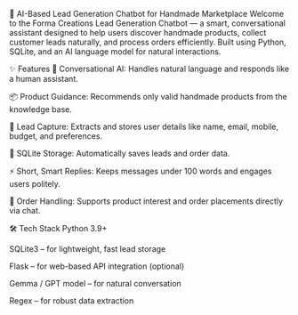 🤖 AI-Based Lead Generation Chatbot for Handmade Marketplace
Welcome to the Forma Creations Lead Generation Chatbot — a smart, conversational assistant designed to help users discover handmade products, collect customer leads naturally, and process orders efficiently. Built using Python, SQLite, and an AI language model for natural interactions.

✨ Features
🧠 Conversational AI: Handles natural language and responds like a human assistant.

📦 Product Guidance: Recommends only valid handmade products from the knowledge base.

📝 Lead Capture: Extracts and stores user details like name, email, mobile, budget, and preferences.

💾 SQLite Storage: Automatically saves leads and order data.

⚡ Short, Smart Replies: Keeps messages under 100 words and engages users politely.

🛒 Order Handling: Supports product interest and order placements directly via chat.

🛠️ Tech Stack
Python 3.9+

SQLite3 – for lightweight, fast lead storage

Flask – for web-based API integration (optional)

Gemma / GPT model – for natural conversation

Regex – for robust data extraction


